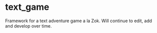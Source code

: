 # text_game
Framework for a text adventure game a la Zok.  Will continue to edit, add and develop over time.
